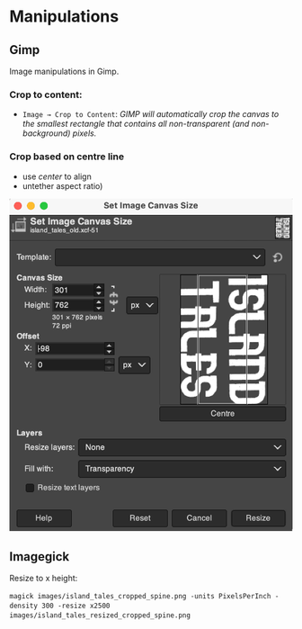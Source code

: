 # Manipulations


## Gimp

Image manipulations in Gimp.

### Crop to content:

 - `Image → Crop to Content`: *GIMP will automatically crop the canvas to the smallest rectangle that contains all non-transparent (and non-background) pixels.*

### Crop based on centre line

- use *center* to align
- untether aspect ratio)

![Gimp crop to center](images/crop_to_centre.png)

## Imagegick

Resize to x height:

`magick images/island_tales_cropped_spine.png -units PixelsPerInch -density 300 -resize x2500 images/island_tales_resized_cropped_spine.png`
